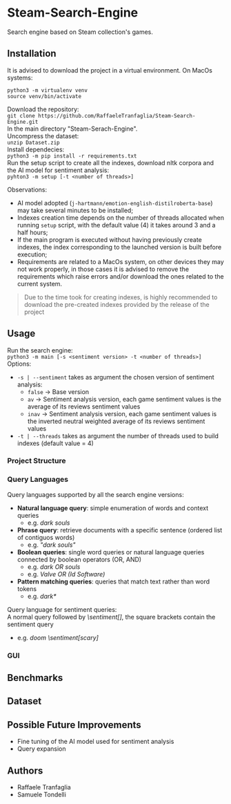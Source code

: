 # Steam-Search-Engine
Search engine based on Steam collection's games.

## Installation
It is advised to download the project in a virtual environment.
On MacOs systems:
```
python3 -m virtualenv venv
source venv/bin/activate
```

Download the repository:  
`git clone https://github.com/RaffaeleTranfaglia/Steam-Search-Engine.git`  
In the main directory "Steam-Serach-Engine".  
Uncompress the dataset:  
`unzip Dataset.zip`  
Install dependecies:  
`python3 -m pip install -r requirements.txt`  
Run the setup script to create all the indexes, download nltk corpora and the AI model for sentiment analysis:  
`pyhton3 -m setup [-t <number of threads>]`  

Observations: 
- AI model adopted (`j-hartmann/emotion-english-distilroberta-base`) may take several minutes to be installed;
- Indexes creation time depends on the number of threads allocated when running `setup` script, with the default value (4) it takes around 3 and a half hours;
- If the main program is executed without having previously create indexes, the index corresponding to the launched version is built before execution;
- Requirements are related to a MacOs system, on other devices they may not work properly, in those cases it is advised to remove the requirements which raise errors and/or download the ones related to the current system.

> Due to the time took for creating indexes, is highly recommended to download the pre-created indexes provided by the release of the project

## Usage
Run the search engine:  
`python3 -m main [-s <sentiment version> -t <number of threads>]`  
Options:  
- `-s | --sentiment` takes as argument the chosen version of sentiment analysis:
  - `false` → Base version
  - `av` → Sentiment analysis version, each game sentiment values is the average of its reviews sentiment values
  - `inav` → Sentiment analysis version, each game sentiment values is the inverted neutral weighted average of its reviews sentiment values
- `-t | --threads` takes as argument the number of threads used to build indexes (default value = 4)

### Project Structure

### Query Languages
Query languages supported by all the search engine versions:
- **Natural language query**: simple enumeration of words and context queries
  - e.g. *dark souls*
- **Phrase query**: retrieve documents with a specific sentence (ordered list of contiguos words)
  - e.g. *"dark souls"*
- **Boolean queries**: single word queries or natural language queries connected by boolean operators (OR, AND)
  - e.g. *dark OR souls*
  - e.g. *Valve OR (Id Software)*
- **Pattern matching queries**: queries that match text rather than word tokens
  - e.g. *dark\**

Query language for sentiment queries:  
A normal query followed by *\\sentiment[]*, the square brackets contain the sentiment query
  - e.g. *doom \\sentiment\[scary\]*

### GUI

## Benchmarks

## Dataset

## Possible Future Improvements
- Fine tuning of the AI model used for sentiment analysis
- Query expansion

## Authors
- Raffaele Tranfaglia
- Samuele Tondelli
